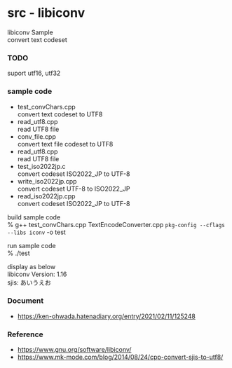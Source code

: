 src - libiconv
===============

libiconv Sample <br/>
convert text codeset <br/>

###  TODO
suport utf16, utf32 <br/>


### sample code
- test_convChars.cpp <br/>
convert text codeset to UTF8 <br/>
- read_utf8.cpp <br/>
read UTF8 file <br/>
- conv_file.cpp <br/>
convert text file codeset to UTF8 <br/>
- read_utf8.cpp <br/>
read UTF8 file <br/>
- test_iso2022jp.c <br/>
convert codeset ISO2022_JP to UTF-8 <br/>
- write_iso2022jp.cpp <br/>
convert codeset UTF-8 to ISO2022_JP  <br/>
- read_iso2022jp.cpp <br/>
convert codeset ISO2022_JP to UTF-8 <br/>


build sample code <br/>
% g++ test_convChars.cpp TextEncodeConverter.cpp  `pkg-config --cflags --libs iconv`  -o test 


run sample code <br/>
%  ./test <br/>

display as below <br/>
libiconv Version: 1.16 <br/>
sjis: あいうえお <br/>

### Document 
- https://ken-ohwada.hatenadiary.org/entry/2021/02/11/125248

### Reference 
- https://www.gnu.org/software/libiconv/
- https://www.mk-mode.com/blog/2014/08/24/cpp-convert-sjis-to-utf8/

